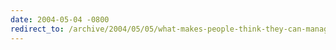```yaml
---
date: 2004-05-04 -0800
redirect_to: /archive/2004/05/05/what-makes-people-think-they-can-manage-a-software-team.aspx/
---
```

